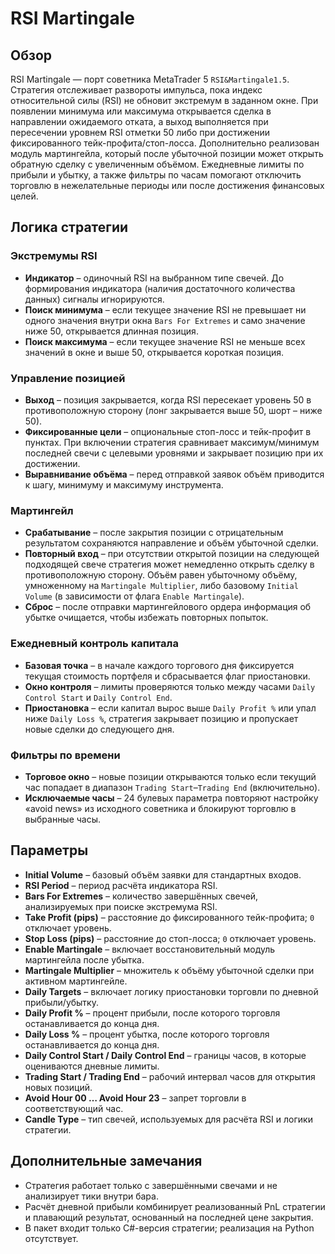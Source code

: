 # RSI Martingale

## Обзор
RSI Martingale — порт советника MetaTrader 5 `RSI&Martingale1.5`. Стратегия отслеживает развороты импульса, пока индекс относительной силы (RSI) не обновит экстремум в заданном окне. При появлении минимума или максимума открывается сделка в направлении ожидаемого отката, а выход выполняется при пересечении уровнем RSI отметки 50 либо при достижении фиксированного тейк-профита/стоп-лосса. Дополнительно реализован модуль мартингейла, который после убыточной позиции может открыть обратную сделку с увеличенным объёмом. Ежедневные лимиты по прибыли и убытку, а также фильтры по часам помогают отключить торговлю в нежелательные периоды или после достижения финансовых целей.

## Логика стратегии
### Экстремумы RSI
* **Индикатор** – одиночный RSI на выбранном типе свечей. До формирования индикатора (наличия достаточного количества данных) сигналы игнорируются.
* **Поиск минимума** – если текущее значение RSI не превышает ни одного значения внутри окна `Bars For Extremes` и само значение ниже 50, открывается длинная позиция.
* **Поиск максимума** – если текущее значение RSI не меньше всех значений в окне и выше 50, открывается короткая позиция.

### Управление позицией
* **Выход** – позиция закрывается, когда RSI пересекает уровень 50 в противоположную сторону (лонг закрывается выше 50, шорт – ниже 50).
* **Фиксированные цели** – опциональные стоп-лосс и тейк-профит в пунктах. При включении стратегия сравнивает максимум/минимум последней свечи с целевыми уровнями и закрывает позицию при их достижении.
* **Выравнивание объёма** – перед отправкой заявок объём приводится к шагу, минимуму и максимуму инструмента.

### Мартингейл
* **Срабатывание** – после закрытия позиции с отрицательным результатом сохраняются направление и объём убыточной сделки.
* **Повторный вход** – при отсутствии открытой позиции на следующей подходящей свече стратегия может немедленно открыть сделку в противоположную сторону. Объём равен убыточному объёму, умноженному на `Martingale Multiplier`, либо базовому `Initial Volume` (в зависимости от флага `Enable Martingale`).
* **Сброс** – после отправки мартингейлового ордера информация об убытке очищается, чтобы избежать повторных попыток.

### Ежедневный контроль капитала
* **Базовая точка** – в начале каждого торгового дня фиксируется текущая стоимость портфеля и сбрасывается флаг приостановки.
* **Окно контроля** – лимиты проверяются только между часами `Daily Control Start` и `Daily Control End`.
* **Приостановка** – если капитал вырос выше `Daily Profit %` или упал ниже `Daily Loss %`, стратегия закрывает позицию и пропускает новые сделки до следующего дня.

### Фильтры по времени
* **Торговое окно** – новые позиции открываются только если текущий час попадает в диапазон `Trading Start`–`Trading End` (включительно).
* **Исключаемые часы** – 24 булевых параметра повторяют настройку «avoid news» из исходного советника и блокируют торговлю в выбранные часы.

## Параметры
* **Initial Volume** – базовый объём заявки для стандартных входов.
* **RSI Period** – период расчёта индикатора RSI.
* **Bars For Extremes** – количество завершённых свечей, анализируемых при поиске экстремума RSI.
* **Take Profit (pips)** – расстояние до фиксированного тейк-профита; `0` отключает уровень.
* **Stop Loss (pips)** – расстояние до стоп-лосса; `0` отключает уровень.
* **Enable Martingale** – включает восстановительный модуль мартингейла после убытка.
* **Martingale Multiplier** – множитель к объёму убыточной сделки при активном мартингейле.
* **Daily Targets** – включает логику приостановки торговли по дневной прибыли/убытку.
* **Daily Profit %** – процент прибыли, после которого торговля останавливается до конца дня.
* **Daily Loss %** – процент убытка, после которого торговля останавливается до конца дня.
* **Daily Control Start / Daily Control End** – границы часов, в которые оцениваются дневные лимиты.
* **Trading Start / Trading End** – рабочий интервал часов для открытия новых позиций.
* **Avoid Hour 00 … Avoid Hour 23** – запрет торговли в соответствующий час.
* **Candle Type** – тип свечей, используемых для расчёта RSI и логики стратегии.

## Дополнительные замечания
* Стратегия работает только с завершёнными свечами и не анализирует тики внутри бара.
* Расчёт дневной прибыли комбинирует реализованный PnL стратегии и плавающий результат, основанный на последней цене закрытия.
* В пакет входит только C#-версия стратегии; реализация на Python отсутствует.
